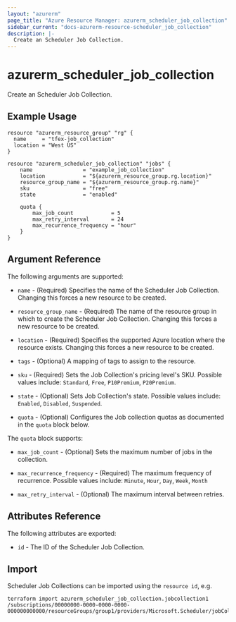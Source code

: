 ```yaml
---
layout: "azurerm"
page_title: "Azure Resource Manager: azurerm_scheduler_job_collection"
sidebar_current: "docs-azurerm-resource-scheduler_job_collection"
description: |-
  Create an Scheduler Job Collection.
---
```


# azurerm_scheduler_job_collection

Create an Scheduler Job Collection.

## Example Usage

```hcl
resource "azurerm_resource_group" "rg" {
  name     = "tfex-job_collection"
  location = "West US"
}

resource "azurerm_scheduler_job_collection" "jobs" {
    name                = "example_job_collection"
    location            = "${azurerm_resource_group.rg.location}"
    resource_group_name = "${azurerm_resource_group.rg.name}"
    sku                 = "free"
    state               = "enabled"

    quota {
        max_job_count            = 5
        max_retry_interval       = 24
        max_recurrence_frequency = "hour"
    }
}

```

## Argument Reference

The following arguments are supported:

* `name` - (Required) Specifies the name of the Scheduler Job Collection. Changing this forces a new resource to be created.

* `resource_group_name` - (Required) The name of the resource group in which to create the Scheduler Job Collection. Changing this forces a new resource to be created.

* `location` - (Required) Specifies the supported Azure location where the resource exists. Changing this forces a new resource to be created.

* `tags` - (Optional) A mapping of tags to assign to the resource.

* `sku` - (Required) Sets the Job Collection's pricing level's SKU. Possible values include: `Standard`, `Free`, `P10Premium`, `P20Premium`.

* `state` - (Optional) Sets Job Collection's state. Possible values include: `Enabled`, `Disabled`, `Suspended`.

* `quota` - (Optional) Configures the Job collection quotas as documented in the `quota` block below. 

The `quota` block supports:

* `max_job_count` - (Optional) Sets the maximum number of jobs in the collection. 

* `max_recurrence_frequency` - (Required) The maximum frequency of recurrence. Possible values include: `Minute`, `Hour`, `Day`, `Week`, `Month`

* `max_retry_interval` - (Optional) The maximum interval between retries.

## Attributes Reference

The following attributes are exported:

* `id` - The ID of the Scheduler Job Collection.

## Import

Scheduler Job Collections can be imported using the `resource id`, e.g.

```shell
terraform import azurerm_scheduler_job_collection.jobcollection1 /subscriptions/00000000-0000-0000-0000-000000000000/resourceGroups/group1/providers/Microsoft.Scheduler/jobCollections/jobcollection1
```
